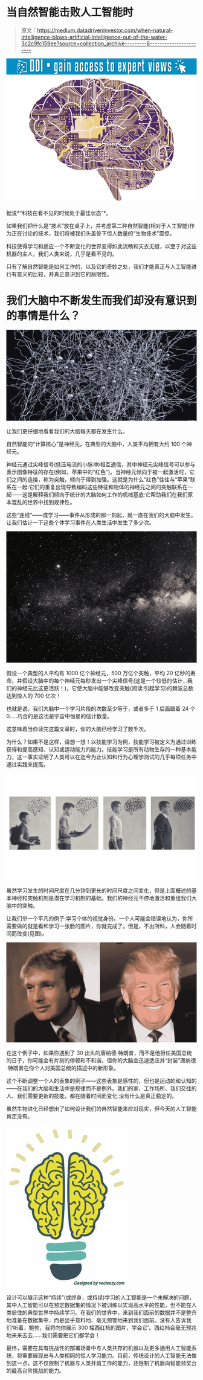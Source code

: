 # 当自然智能击败人工智能时

> 原文：<https://medium.datadriveninvestor.com/when-natural-intelligence-blows-artificial-intelligence-out-of-the-water-3c2c9fc159ee?source=collection_archive---------6----------------------->

[![](img/dcc3f49043355a651f14af9ddaf45ac1.png)](http://www.track.datadriveninvestor.com/1B9E)![](img/ada436979c53645b8a35b4c15dfa447c.png)

据说*“科技在看不见的时候处于最佳状态”*。

如果我们把什么是“技术”放在桌子上，并考虑第二种自然智能(相对于人工智能)作为正在讨论的技术，我们将被我们头盖骨下惊人数量的“生物技术”震惊。

科技使得学习和适应一个不断变化的世界变得如此流畅和天衣无缝，以至于对这些机器的主人，我们人类来说，几乎是看不见的。

只有了解自然智能是如何工作的，以及它的奇妙之处，我们才能真正与人工智能进行有意义的比较，并真正意识到它的局限性。

# 我们大脑中不断发生而我们却没有意识到的事情是什么？

![](img/8e581e9e02f75eb4f1b2654deaae32b1.png)

让我们更仔细地看看我们的大脑每天都在发生什么。

自然智能的“计算核心”是神经元，在典型的大脑中，人类平均拥有大约 100 个神经元。

神经元通过尖峰信号(低压电流的小脉冲)相互通信，其中神经元尖峰信号可以参与表示图像特征的存在(例如，苹果中的“红色”)。当神经元倾向于被一起激活时，它们之间的连接，称为突触，倾向于得到加强。这就是为什么“红色”往往与“苹果”联系在一起:它们的重复出现导致编码这些特征和物体的神经元之间的突触联系在一起——这是解释我们倾向于统计的大脑如何工作的机械基底:它帮助我们在我们原本混乱的世界中找到规律性。

这些“连线”——或学习——事件从形成的那一刻起，就一直在我们的大脑中发生。让我们估计一下这些个体学习事件在人类生活中发生了多少次。

![](img/71654871bc8ccb9db9adfbe467e93718.png)

假设一个典型的人平均有 1000 亿个神经元，500 万亿个突触，平均 20 亿秒的寿命，并假设大脑中的每个神经元每秒发出一个尖峰信号(这是一个较低的估计…我们的神经元比这更活跃！)，它使大脑中能够改变突触(阅读:引起学习)的棘波总数达到惊人的 700 亿次！

也就是说，我们大脑中一个学习片段的次数至少等于，或者多于 1 后面跟着 24 个 0…..巧合的是这也是宇宙中恒星的估计数量。

这意味着当你读完这篇文章时，你的大脑已经学习了数千次。

为什么？如果不是这样，请想一想！以技能学习为例，技能学习被定义为通过训练获得和提高感知、认知或运动能力的能力。技能学习是所有动物生存的一种基本能力，这一事实证明了人类可以在迄今为止认知和行为心理学测试的几乎每项任务中通过实践来提高。

![](img/426e3c8a0da63edcacd8b81a5c030574.png)

虽然学习发生的时间尺度在几分钟到更长的时间尺度之间变化，但是上面概述的基本神经和突触机制是潜在学习机制的基础。我们的神经元不停地激活和重组我们大脑中的突触。

让我们举一个平凡的例子:学习个体的视觉身份。一个人可能会错误地认为，你所需要做的就是看和学习一张脸的图片，你就完成了。但是，不出所料，人会随着时间而改变(见图)。

![](img/0a284afdfc5f18b8c6ce3f77008315f2.png)

在这个例子中，如果你遇到了 30 出头的唐纳德·特朗普，而不是他担任美国总统的日子，你可能会有片刻的停顿和不和谐，但你的大脑会迅速适应并“封装”唐纳德·特朗普在你个人对美国总统的描述中的新形象。

这个不断调整一个人的表象的例子——这些表象是感性的，但也是运动的和认知的——在我们的大脑和生活中是规律而不是例外。我们的家、工作场所、我们交往的人、我们需要更新的技能，都在随着时间而变化:没有什么是真正稳定的。

虽然生物进化已经想出了如何设计我们的自然智能来应对现实，但今天的人工智能肯定没有。

![](img/a1ec5da774079132966b8f7a2283ac49.png)

设计可以展示这种“持续”(或终身，或持续)学习的人工智能是一个未解决的问题，其中人工智能可以在预定数据集的情况下被训练以实现高水平的性能，但不能在人类居住的典型世界中持续学习。在我们的世界中，来到我们面前的数据并不是整齐地准备在数据集中，而是出乎意料地、毫无预警地来到我们面前。没有人告诉我们‘听着，鲍勃，我将向你展示 300 幅西红柿的图片，学会它’。西红柿会毫无预兆地来来去去……我们需要把它们都学会！

最终，需要在具有挑战性的部署场景中与人类共存的机器以及更多通用人工智能系统，将需要展现出与人类相同的惊人学习能力。目前，传统设计的人工智能无法做到这一点，这不仅限制了机器与人类并肩工作的能力，还限制了机器向智能领奖台的最高台阶挑战的能力。